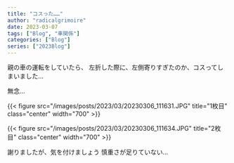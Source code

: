 ```yaml
---
title: "コスった……"
author: "radicalgrimoire"
date: 2023-03-07
tags: ["Blog", "車関係"]
categories: ["Blog"]
series: ["2023Blog"]
---
```


親の車の運転をしていたら、
左折した際に、左側寄りすぎたのか、コスってしまいました…

無念…

{{< figure src="/images/posts/2023/03/20230306_111631.JPG" title="1枚目" class="center" width="700" >}}

{{< figure src="/images/posts/2023/03/20230306_111634.JPG" title="2枚目" class="center" width="700" >}}


謝りましたが、気を付けましょう
慎重さが足りていない…